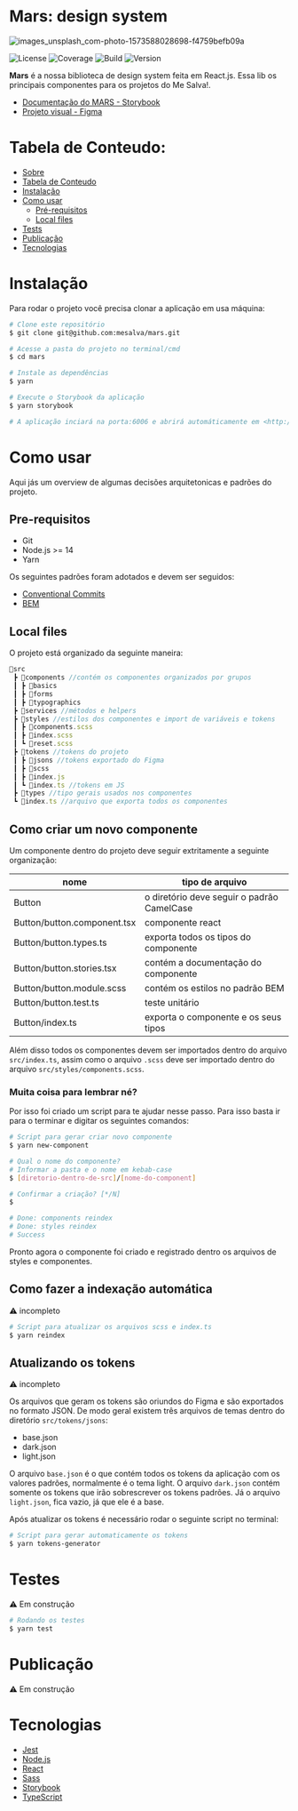 # Mars: design system <a href="#sobre"></a>

![images_unsplash_com-photo-1573588028698-f4759befb09a](https://user-images.githubusercontent.com/29892001/145896670-23d7aef4-1ae5-44bf-8b8e-573c6e965b2f.png)

![License](https://img.shields.io/static/v1?label=Licence&message=MIT&color=yellow)
![Coverage](https://img.shields.io/static/v1?label=Coverage&message=0%&color=red)
![Build](https://img.shields.io/static/v1?label=Build&message=Success&color=lemon)
![Version](https://img.shields.io/static/v1?label=Version&message=v0.0.0alpha.0&color=orange)

**Mars** é a nossa biblioteca de design system feita em React.js. Essa lib os principais componentes para os projetos do Me Salva!.

- <a href="https://mars.mesalva.com/" target="_blank">Documentação do MARS - Storybook</a>
- <a href="https://www.figma.com/file/W48LS2jmdbpQ8l9h7FRgit/Me-Salva!-Design-System?node-id=822%3A22408" target="_blank">Projeto visual - Figma</a>

# Tabela de Conteudo: <a href="#tabela-de-conteudo"></a>

<!--ts-->
   * [Sobre](#Sobre)
   * [Tabela de Conteudo](#tabela-de-conteudo)
   * [Instalação](#instalacao)
   * [Como usar](#como-usar)
      * [Pré-requisitos](#pre-requisitos)
      * [Local files](#local-files)
   * [Tests](#testes)
   * [Publicação](#publicacao)
   * [Tecnologias](#tecnologias)
<!--te-->

# Instalação <a name="instalacao"></a>

Para rodar o projeto você precisa clonar a aplicação em usa máquina:

```bash
# Clone este repositório
$ git clone git@github.com:mesalva/mars.git

# Acesse a pasta do projeto no terminal/cmd
$ cd mars

# Instale as dependências
$ yarn

# Execute o Storybook da aplicação
$ yarn storybook

# A aplicação inciará na porta:6006 e abrirá automáticamente em <http://localhost:6006>
```

# Como usar <a name="como-usar"></a>
Aqui jás um overview de algumas decisões arquitetonicas e padrões do projeto.

## Pre-requisitos
* Git
* Node.js >= 14
* Yarn

Os seguintes padrões foram adotados e devem ser seguidos:
- [Conventional Commits](https://www.conventionalcommits.org)
- [BEM](https://en.bem.info/methodology/quick-start/)

## Local files
O projeto está organizado da seguinte maneira:

```js
📂src
 ┣ 📂components //contém os componentes organizados por grupos
 ┃ ┣ 📂basics
 ┃ ┣ 📂forms
 ┃ ┣ 📂typographics
 ┣ 📂services //métodos e helpers
 ┣ 📂styles //estilos dos componentes e import de variáveis e tokens
 ┃ ┣ 📜components.scss
 ┃ ┣ 📜index.scss
 ┃ ┗ 📜reset.scss
 ┣ 📂tokens //tokens do projeto
 ┃ ┣ 📂jsons //tokens exportado do Figma
 ┃ ┣ 📂scss
 ┃ ┣ 📜index.js
 ┃ ┗ 📜index.ts //tokens em JS
 ┣ 📂types //tipo gerais usados nos componentes
 ┗ 📜index.ts //arquivo que exporta todos os componentes
```

## Como criar um novo componente
Um componente dentro do projeto deve seguir extritamente a seguinte organização:

|nome|tipo de arquivo
| -------- | -------- |
|Button|o diretório deve seguir o padrão CamelCase|
|Button/button.component.tsx|componente react|
|Button/button.types.ts|exporta todos os tipos do componente|
|Button/button.stories.tsx|contém a documentação do componente|
|Button/button.module.scss|contém os estilos no padrão BEM|
|Button/button.test.ts|teste unitário|
|Button/index.ts|exporta o componente e os seus tipos|

Além disso todos os componentes devem ser importados dentro do arquivo `src/index.ts`, assim como o arquivo `.scss` deve ser importado dentro do arquivo `src/styles/components.scss`.

### Muita coisa para lembrar né?
Por isso foi criado um script para te ajudar nesse passo. Para isso basta ir para o terminar e digitar os seguintes comandos:

```bash
# Script para gerar criar novo componente
$ yarn new-component

# Qual o nome do componente?
# Informar a pasta e o nome em kebab-case
$ [diretorio-dentro-de-src]/[nome-do-component]

# Confirmar a criação? [*/N]
$ 

# Done: components reindex
# Done: styles reindex
# Success
```

Pronto agora o componente foi criado e registrado dentro os arquivos de styles e componentes.

## Como fazer a indexação automática

:warning: incompleto

```bash
# Script para atualizar os arquivos scss e index.ts
$ yarn reindex
```

## Atualizando os tokens

:warning: incompleto

Os arquivos que geram os tokens são oriundos do Figma e são exportados no formato JSON. De modo geral existem três arquivos de temas dentro do diretório `src/tokens/jsons`:
- base.json
- dark.json
- light.json

O arquivo `base.json` é o que contém todos os tokens da aplicação com os valores padrões, normalmente é o tema light. O arquivo `dark.json` contém somente os tokens que irão sobrescrever os tokens padrões. Já o arquivo `light.json`, fica vazio, já que ele é a base.

Após atualizar os tokens é necessário rodar o seguinte script no terminal:

```bash
# Script para gerar automaticamente os tokens
$ yarn tokens-generator
```

# Testes <a name="tests"></a>

:warning: Em construção

```bash
# Rodando os testes
$ yarn test
```

# Publicação <a name="publicacao"></a>

:warning: Em construção

# Tecnologias <a name="tecnologias"></a>

- [Jest](https://jestjs.io/pt-BR/)
- [Node.js](https://nodejs.org/en/)
- [React](https://pt-br.reactjs.org/)
- [Sass](https://sass-lang.com/)
- [Storybook](https://storybook.js.org/)
- [TypeScript](https://www.typescriptlang.org/)
